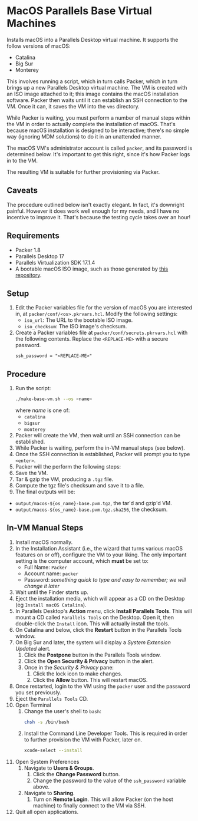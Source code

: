 # MacOS Parallels Base Virtual Machines

Installs macOS into a Parallels Desktop virtual machine.
It supports the follow versions of macOS:

- Catalina
- Big Sur
- Monterey

This involves running a script, which in turn calls Packer,
which in turn brings up a new Parallels Desktop virtual machine.
The VM is created with an ISO image attached to it; this image contains the macOS installation software.
Packer then waits until it can establish an SSH connection to the VM.
Once it can, it saves the VM into the `vms` directory.

While Packer is waiting, you must perform a number of manual steps within the VM in order to actually
complete the installation of macOS.
That's because macOS installation is designed to be interactive;
there's no simple way (ignoring MDM solutions) to do it in an unattended manner.

The macOS VM's administrator account is called `packer`, and its password is determined below.
It's important to get this right, since it's how Packer logs in to the VM.

The resulting VM is suitable for further provisioning via Packer.

## Caveats

The procedure outlined below isn't exactly elegant.
In fact, it's downright painful.
However it does work well enough for my needs, and I have no incentive to improve it.
That's because the testing cycle takes over an hour!

## Requirements

- Packer 1.8
- Parallels Desktop 17
- Parallels Virtualization SDK 17.1.4
- A bootable macOS ISO image, such as those generated by [this repository](https://github.com/paullalonde/macos-bootable-iso-images).

## Setup

1. Edit the Packer variables file for the version of macOS you are interested in, at `packer/conf/<os>.pkrvars.hcl`.
   Modify the following settings:
   - `iso_url`: The URL to the bootable ISO image.
   - `iso_checksum`: The ISO image's checksum.
1. Create a Packer variables file at `packer/conf/secrets.pkrvars.hcl` with the following contents.
   Replace the `<REPLACE-ME>` with a secure password.
   ```
   ssh_password = "<REPLACE-ME>"
   ```

## Procedure

1. Run the script:
   ```bash
   ./make-base-vm.sh --os <name>
   ```
   where *name* is one of:
   - `catalina`
   - `bigsur`
   - `monterey`
1. Packer will create the VM, then wait until an SSH connection can be established.
1. While Packer is waiting, perform the in-VM manual steps (see below).
1. Once the SSH connection is established, Packer will prompt you to type `<enter>`.
1. Packer will the perform the following steps:
  1. Save the VM.
  1. Tar & gzip the VM, producing a `.tgz` file.
  1. Compute the tgz file's checksum and save it to a file.
1. The final outputs will be:
  - `output/macos-${os_name}-base.pvm.tgz`, the tar'd and gzip'd VM.
  - `output/macos-${os_name}-base.pvm.tgz.sha256`, the checksum.

## In-VM Manual Steps

1. Install macOS normally.
1. In the Installation Assistant (i.e., the wizard that turns various macOS features on or off),
   configure the VM to your liking.
   The only important setting is the computer account, which **must** be set to:
      - Full Name: `Packer`
      - Account name: `packer`
      - Password: *something quick to type and easy to remember; we will change it later*
1. Wait until the Finder starts up.
1. Eject the installation media, which will appear as a CD on the Desktop (eg `Install macOS Catalina`).
1. In Parallels Desktop's **Action** menu, click **Install Parallels Tools**.
   This will mount a CD called `Parallels Tools` on the Desktop.
   Open it, then double-click the `Install` icon. This will actually install the tools.
1. On Catalina and below, click the **Restart** button in the Parallels Tools window.
1. On Big Sur and later, the system will display a *System Extension Updated* alert.
   1. Click the **Postpone** button in the Parallels Tools window.
   1. Click the **Open Security & Privacy** button in the alert.
   1. Once in the *Security & Privacy* pane:
      1. Click the lock icon to make changes.
      1. Click the **Allow** button. This will restart macOS.
1. Once restarted, login to the VM using the `packer` user and the password you set previously.
1. Eject the `Parallels Tools` CD.
1. Open Terminal
   1. Change the user's shell to `bash`:
      ```bash
      chsh -s /bin/bash
      ```
   1. Install the Command Line Developer Tools.
      This is required in order to further provision the VM with Packer, later on.
      ```bash
      xcode-select --install
      ```
1. Open System Preferences
   1. Navigate to **Users & Groups**.
      1. Click the **Change Password** button.
      1. Change the password to the value of the `ssh_password` variable above.
   1. Navigate to **Sharing**.
      1. Turn on **Remote Login**.
         This will allow Packer (on the host machine) to finally connect to the VM via SSH.
1. Quit all open applications.
